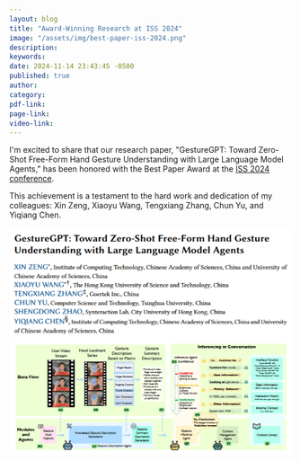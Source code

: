 ```yaml
---
layout: blog
title: "Award-Winning Research at ISS 2024"
image: "/assets/img/best-paper-iss-2024.png"
description:  
keywords: 
date: 2024-11-14 23:43:45 -0500
published: true
author:
category:
pdf-link:
page-link:
video-link:
---
```

I'm excited to share that our research paper, "GestureGPT: Toward Zero-Shot Free-Form Hand Gesture Understanding with Large Language Model Agents," has been honored with the Best Paper Award at the [ISS 2024 conference](https://iss2024.acm.org/info/awards). 

This achievement is a testament to the hard work and dedication of my colleagues: Xin Zeng, Xiaoyu Wang, Tengxiang Zhang, Chun Yu, and Yiqiang Chen.

![Alt text](/assets/img/best-paper-iss-2024.png "a title")
